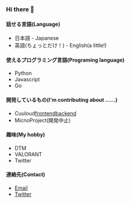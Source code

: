 ### Hi there 👋
#### 話せる言語(Language)
 - 日本語 - Japanese
 - 英語(ちょっとだけ！) - English(a little!)
 <!-- 
 - 中国語(ほんとうにちょっとだけ！)
 -->
#### 使えるプログラミング言語(Programing language)
 - Python
 - Javascript
 - Go
 <!--
 - C++(勉強中)
 -->
#### 開発しているもの(I'm contributing about ......)
 - Cuuloud[frontend](https://github.com/NaiwTeam/cuuloud_frontend)[backend](https://github.com/NaiwTeam/cuuloud_backend)
 - MicnoProject(開発中止)
#### 趣味(My hobby)
 - DTM
 - VALORANT
 - Twitter
#### 連絡先(Contact)
 - [Email](mailto:contact@tmpra.jp)
 - [Twitter](https://Twitter.com/TMP_tenpura)
<!--
**TMP-tenpura/TMP-tenpura** is a ✨ _special_ ✨ repository because its `README.md` (this file) appears on your GitHub profile.

Here are some ideas to get you started:

- 🔭 I’m currently working on ...
- 🌱 I’m currently learning ...
- 👯 I’m looking to collaborate on ...
- 🤔 I’m looking for help with ...
- 💬 Ask me about ...
- 📫 How to reach me: ...
- 😄 Pronouns: ...
- ⚡ Fun fact: ...
-->
